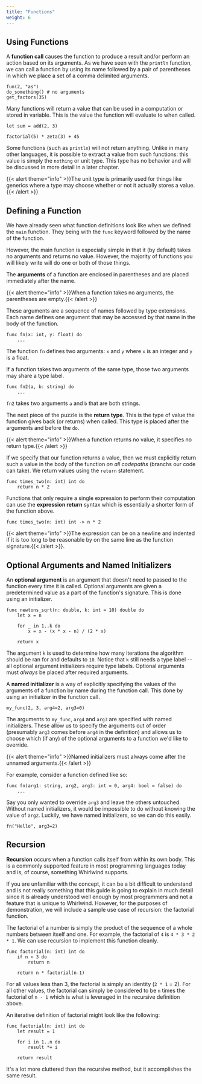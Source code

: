```yaml
---
title: "Functions"
weight: 6
---
```


## Using Functions

A **function call** causes the function to produce a result and/or perform an action based on
its arguments.  As we have seen with the `println` function, we can call a function by using
its name followed by a pair of parentheses in which we place a set of a comma delimited arguments.

    fun(2, "as")
    do_something() # no arguments
    get_factors(35)

Many functions will return a value that can be used in a computation or stored in variable.
This is the value the function will evaluate to when called.

    let sum = add(2, 3)

    factorial(5) * zeta(3) + 45

Some functions (such as `println`) will not return anything.  Unlike in many other languages,
it is possible to extract a value from such functions: this value is simply the `nothing` or
unit type.  This type has no behavior and will be discussed in more detail in a later chapter.

{{< alert theme="info" >}}The unit type is primarily used for things like generics where
a type may choose whether or not it actually stores a value.{{< /alert >}}

## Defining a Function

We have already seen what function definitions look like when we defined the `main` function.
They being with the `func` keyword followed by the name of the function.

However, the main function is especially simple in that it (by default) takes no arguments and
returns no value.  However, the majority of functions you will likely write will do one or
both of those things.  

The **arguments** of a function are enclosed in parentheses and are placed immediately after
the name.  

{{< alert theme="info" >}}When a function takes no arguments, the parentheses are empty.{{< /alert >}}

These arguments are a sequence of names followed by type extensions.  Each name defines one
argument that may be accessed by that name in the body of the function.

    func fn(x: int, y: float) do
        ...

The function `fn` defines two arguments: `x` and `y` where `x` is an integer and `y` is a
float. 

If a function takes two arguments of the same type, those two arguments may share a type label.

    func fn2(a, b: string) do
        ...

`fn2` takes two arguments `a` and `b` that are both strings.  

The next piece of the puzzle is the **return type**.  This is the type of value the function
gives back (or returns) when called.  This type is placed after the arguments and before the
`do`. 

{{< alert theme="info" >}}When a function returns no value, it specifies no return type.{{< /alert >}}

If we specify that our function returns a value, then we must explicitly return such a value
in the body of the function *on all codepaths* (branchs our code can take).  We return values
using the `return` statement.

    func times_two(n: int) int do
        return n * 2

Functions that only require a single expression to perform their computation can use the
**expression return** syntax which is essentially a shorter form of the function above.

    func times_two(n: int) int -> n * 2

{{< alert theme="info" >}}The expression can be on a newline and indented if it is too long
to be reasonable by on the same line as the function signature.{{< /alert >}}.

## Optional Arguments and Named Initializers

An **optional argument** is an argument that doesn't need to passed to the function every time
it is called.  Optional arguments are given a predetermined value as a part of the function's
signature.  This is done using an initializer.

    func newtons_sqrt(n: double, k: int = 10) double do
        let x = n

        for _ in 1..k do
            x = x - (x * x - n) / (2 * x)

        return x

The argument `k` is used to determine how many iterations the algorithm should be ran for and
defaults to `10`.  Notice that `k` still needs a type label -- all optional argument initializers
require type labels.  Optional arguments must *always* be placed after required arguments.

A **named initializer** is a way of explicitly specifying the values of the arguments of a
function by name during the function call.  This done by using an initializer in the function call.

    my_func(2, 3, arg4=2, arg3=0)

The arguments to `my_func`, `arg4` and `arg3` are specified with named initializers.  These
allow us to specify the arguments out of order (presumably `arg3` comes before `arg4` in
the definition) and allows us to choose which (if any) of the optional arguments to a function
we'd like to override.

{{< alert theme="info" >}}Named initializers must always come after the unnamed arguments.{{< /alert >}}

For example, consider a function defined like so:

    func fn(arg1: string, arg2, arg3: int = 0, arg4: bool = false) do
        ...

Say you only wanted to override `arg3` and leave the others untouched.  Without named initializers,
it would be impossible to do without knowing the value of `arg2`.  Luckily, we have named initializers,
so we can do this easily.

    fn("Hello", arg3=2)

## Recursion

**Recursion** occurs when a function calls itself from within its own body.  This is a commonly
supported feature in most programming languages today and is, of course, something Whirlwind supports.

If you are unfamiliar with the concept, it can be a bit difficult to understand and is not really
something that this guide is going to explain in much detail since it is already understood well
enough by most programmers and not a feature that is unique to Whirlwind.  However, for
the purposes of demonstration, we will include a sample use case of recursion: the factorial function.

The factorial of a number is simply the product of the sequence of a whole numbers between itself and
one.  For example, the factorial of `4` is `4 * 3 * 2 * 1`.  We can use recursion to implement this
function cleanly.

    func factorial(n: int) int do
        if n < 3 do
            return n

        return n * factorial(n-1)

For all values less than 3, the factorial is simply an identity (`2 * 1` = 2).  For all other values,
the factorial can simply be considered to be `n` times the factorial of `n - 1` which is what is leveraged
in the recursive definition above.  

An iterative definition of factorial might look like the following:

    func factorial(n: int) int do
        let result = 1

        for i in 1..n do
            result *= i

        return result

It's a lot more cluttered than the recursive method, but it accomplishes the same result.

